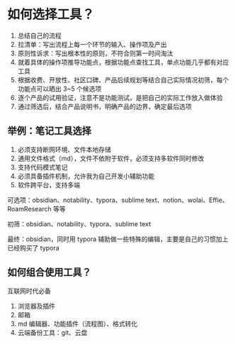 # 如何选择工具？



1.   总结自己的流程
2.   拉清单：写出流程上每一个环节的输入、操作项及产出
3.   原则性诉求：写出根本性的原则，不符合则第一时间淘汰
4.   就着具体的操作项推导功能点，根据功能点查找工具，单点功能几乎都有对应工具
5.   根据收费、开放性、社区口碑、产品后续规划等结合自己实际情况初筛，每个功能点可以晒出 3~5 个候选项
6.   逐个产品的试用验证，注意不是功能测试，是把自己的实际工作放入做体验
7.   通过筛选后，结合产品说明书，明确产品的边界，确定最后选项



## 举例：笔记工具选择

1.  必须支持断网环境、文件本地存储
2.  通用文件格式（md），文件不依附于软件，必须支持多软件同时修改
2.  支持代码模式笔记
2.  必须具备插件机制，允许我为自己开发小辅助功能
2.  软件跨平台，支持多端



可选项：obsidian、notability、typora、sublime text、notion、wolai、Effie、RoamResearch 等等

初筛：obsidian、notability、typora、sublime text

最终：obsidian，同时用 typora 辅助做一些特殊的编辑，主要是自己的习惯加上已经购买了 typora



## 如何组合使用工具？

互联网时代必备
1. 浏览器及插件
1. 邮箱
1. md 编辑器、功能插件（流程图）、格式转化
1. 云端备份工具：git、云盘